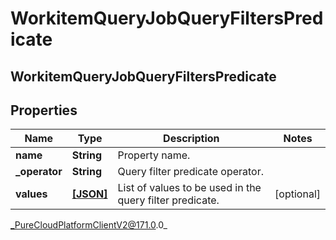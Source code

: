 # WorkitemQueryJobQueryFiltersPredicate

## WorkitemQueryJobQueryFiltersPredicate

## Properties

|Name | Type | Description | Notes|
|------------ | ------------- | ------------- | -------------|
| **name** | **String** | Property name. | |
| **_operator** | **String** | Query filter predicate operator. | |
| **values** | [**[JSON]**]([null]) | List of values to be used in the query filter predicate. | [optional] |



_PureCloudPlatformClientV2@171.0.0_
